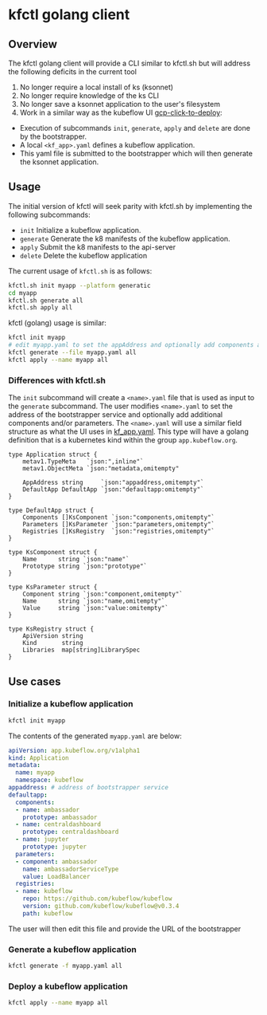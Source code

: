 # kfctl golang client

## Overview

The kfctl golang client will provide a CLI similar to kfctl.sh but will 
address the following deficits in the current tool

1. No longer require a local install of ks (ksonnet)
2. No longer require knowledge of the ks CLI 
3. No longer save a ksonnet application to the user's filesystem
4. Work in a similar way as the kubeflow UI [gcp-click-to-deploy](https://github.com/kubeflow/kubeflow/tree/master/components/gcp-click-to-deploy):
  - Execution of subcommands `init`, `generate`, `apply` and `delete` are done by the bootstrapper.
  - A local `<kf_app>.yaml` defines a kubeflow application. 
  - This yaml file is submitted to the bootstrapper which will then generate the ksonnet application.

## Usage

The initial version of kfctl will seek parity with kfctl.sh by implementing the following subcommands:
- `init`            Initialize a kubeflow application.
- `generate`        Generate the k8 manifests of the kubeflow application.
- `apply`           Submit the k8 manifests to the api-server
- `delete`          Delete the kubeflow application

The current usage of `kfctl.sh` is as follows:

```sh
kfctl.sh init myapp --platform generatic
cd myapp
kfctl.sh generate all
kfctl.sh apply all
```

kfctl (golang) usage is similar:

```sh
kfctl init myapp 
# edit myapp.yaml to set the appAddress and optionally add components and/or parameters
kfctl generate --file myapp.yaml all
kfctl apply --name myapp all
```

### Differences with kfctl.sh

The `init` subcommand will create a `<name>.yaml` file that is used as input to the `generate` subcommand.
The user modifies `<name>.yaml` to set the address of the bootstrapper service and optionally add 
additional components and/or parameters. The `<name>.yaml` will use a similar field structure as what 
the UI uses in [kf_app.yaml](https://github.com/kubeflow/kubeflow/blob/master/components/gcp-click-to-deploy/manifest/kf_app.yaml). This type will have a golang definition that is a kubernetes kind within the group `app.kubeflow.org`. 

```golang
type Application struct {
	metav1.TypeMeta   `json:",inline"`
	metav1.ObjectMeta `json:"metadata,omitempty" 

	AppAddress string     `json:"appaddress,omitempty"`
	DefaultApp DefaultApp `json:"defaultapp:omitempty"`
}

type DefaultApp struct {
	Components []KsComponent `json:"components,omitempty"`
	Parameters []KsParameter `json:"parameters,omitempty"`
	Registries []KsRegistry  `json:"registries,omitempty"`
}

type KsComponent struct {
	Name      string `json:"name"`
	Prototype string `json:"prototype"`
}

type KsParameter struct {
	Component string `json:"component,omitempty"`
	Name      string `json:"name,omitempty"`
	Value     string `json:"value:omitempty"`
}

type KsRegistry struct {
	ApiVersion string
	Kind       string
	Libraries  map[string]LibrarySpec
}
```

## Use cases

### Initialize a kubeflow application

```sh
kfctl init myapp 
```

The contents of the generated `myapp.yaml` are below:

```yaml
apiVersion: app.kubeflow.org/v1alpha1
kind: Application
metadata:
  name: myapp
  namespace: kubeflow
appaddress: # address of bootstrapper service
defaultapp:
  components:
  - name: ambassador
    prototype: ambassador
  - name: centraldashboard
    prototype: centraldashboard
  - name: jupyter
    prototype: jupyter
  parameters:
  - component: ambassador
    name: ambassadorServiceType
    value: LoadBalancer
  registries:
  - name: kubeflow
    repo: https://github.com/kubeflow/kubeflow
    version: github.com/kubeflow/kubeflow@v0.3.4
    path: kubeflow
```

The user will then edit this file and provide the URL of the bootstrapper

### Generate a kubeflow application

```sh
kfctl generate -f myapp.yaml all
```

### Deploy a kubeflow application

```sh
kfctl apply --name myapp all
```
